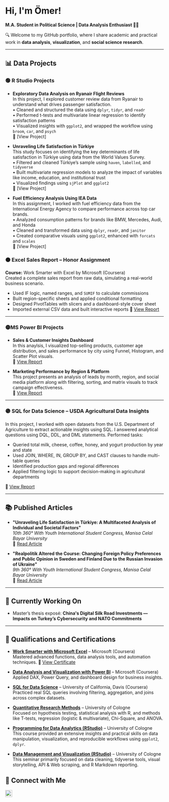 # Hi, I'm Ömer!  
**M.A. Student in Political Science | Data Analysis Enthusiast 👨‍💻**  

🔍 Welcome to my GitHub portfolio, where I share academic and practical work in **data analysis**, **visualization**, and **social science research**.

---

## 📊 Data Projects

### 🟢 R Studio Projects

- **Exploratory Data Analysis on Ryanair Flight Reviews**  
  In this project, I explored customer review data from Ryanair to understand what drives passenger satisfaction.  
  • Cleaned and structured the data using `dplyr`, `tidyr`, and `readr`  
  • Performed t-tests and multivariate linear regression to identify satisfaction patterns  
  • Visualized insights with `ggplot2`, and wrapped the workflow using `broom`, `car`, and `psych`  
  🔗 [View Project]

- **Unraveling Life Satisfaction in Türkiye**  
  This study focuses on identifying the key determinants of life satisfaction in Türkiye using data from the World Values Survey.  
  • Filtered and cleaned Türkiye’s sample using `haven`, `labelled`, and `tidyverse`  
  • Built multivariate regression models to analyze the impact of variables like income, education, and institutional trust  
  • Visualized findings using `sjPlot` and `ggplot2`  
  🔗 [View Project]

- **Fuel Efficiency Analysis Using IEA Data**  
  In this assignment, I worked with fuel efficiency data from the International Energy Agency to compare performance across top car brands.  
  • Analyzed consumption patterns for brands like BMW, Mercedes, Audi, and Honda  
  • Cleaned and transformed data using `dplyr`, `readr`, and `janitor`  
  • Created comparative visuals using `ggplot2`, enhanced with `forcats` and `scales`  
  🔗 [View Project]


### 🟠 Excel Sales Report – Honor Assignment  
**Course:** Work Smarter with Excel by Microsoft (Coursera)  
Created a complete sales report from raw data, simulating a real-world business scenario.  
- Used IF logic, named ranges, and `SUMIF` to calculate commissions  
- Built region-specific sheets and applied conditional formatting  
- Designed PivotTables with slicers and a dashboard-style cover sheet  
- Imported external CSV data and built interactive reports
🔗 [View Report](your-report-link)
---

### 🟡MS Power BI Projects
- **Sales & Customer Insights Dashboard**  
In this anaylsis, I visualized top-selling products, customer age distribution, and sales performance by city using Funnel, Histogram, and Scatter Plot visuals.  
  🔗 [View Report](./Power%20BI%202.pdf)

- **Marketing Performance by Region & Platform**  
  This project presents an analysis of leads by month, region, and social media platform along with filtering, sorting, and matrix visuals to track campaign effectiveness.  
  🔗 [View Report](./Sorting&Filtering%20Power%20BI.pdf)

---
### 🟣 SQL for Data Science – USDA Agricultural Data Insights
In this project, I worked with open datasets from the U.S. Department of Agriculture to extract actionable insights using SQL. I answered analytical questions using DQL, DDL, and DML statements.
Performed tasks: 
- Queried total milk, cheese, coffee, honey, and yogurt production by year and state  
- Used JOIN, WHERE, IN, GROUP BY, and CAST clauses to handle multi-table queries  
- Identified production gaps and regional differences  
- Applied filtering logic to support decision-making in agricultural departments

 🔗 [View Report](your-report-link)

---

## 📚 Published Articles

- **"Unraveling Life Satisfaction in Türkiye: A Multifaceted Analysis of Individual and Societal Factors"**  
  *10th 360° With Youth International Student Congress, Manisa Celal Bayar University*  
  🔗 [Read Article](https://doi.org/10.xxxxx/jia2024)

- **"Realpolitik Altered the Course: Changing Foreign Policy Preferences and Public Opinion in Sweden and Finland Due to the Russian Invasion of Ukraine"**  
  *9th 360° With Youth International Student Congress, Manisa Celal Bayar University*  
  🔗 [Read Article](https://doi.org/10.xxxxx/ppq2023)

---

## 🌱 Currently Working On

- Master’s thesis exposé: **China's Digital Silk Road Investments — Impacts on Turkey’s Cybersecurity and NATO Commitments**

---

## 🧾 Qualifications and Certifications

- **[Work Smarter with Microsoft Excel](https://www.coursera.org/learn/work-smarter-with-microsoft-excel)** – Microsoft (Coursera)  
  Mastered advanced functions, data analysis tools, and automation techniques.
  🔗 [View Certificate](https://github.com/OmerDurmus28/Omer-Portfolio/blob/main/Coursera%20Excel%20Certificate.pdf)

- **[Data Analysis and Visualization with Power BI](https://www.coursera.org/learn/data-analysis-visualization-power-bi)** – Microsoft (Coursera)  
  Applied DAX, Power Query, and dashboard design for business insights.

- **[SQL for Data Science](https://www.coursera.org/learn/sql-for-data-science)** – University of California, Davis (Coursera)  
  Practiced real SQL queries involving filtering, aggregation, and joins across complex datasets.

- **[Quantitative Research Methods](https://www.uni-koeln.de/)** – University of Cologne  
  Focused on hypothesis testing, statistical analysis with R, and methods like T-tests, regression (logistic & multivariate), Chi-Square, and ANOVA.

- **[Programming for Data Analytics (RStudio)](https://www.uni-koeln.de/)** – University of Cologne  
  This course provided an extensive insights and practical skills on data manipulation, visualization, and reproducible workflows using `ggplot2`, `dplyr`.

- **[Data Management and Visualization (RStudio)](https://www.uni-koeln.de/)** – University of Cologne  
  This seminar primarily focused on data cleaning, tidyverse tools, visual storytelling, API & Web scraping, and R Markdown reporting.


## 🤳 Connect with Me

[<img align="left" alt="LinkedIn" width="22px" src="https://cdn.jsdelivr.net/npm/simple-icons@v3/icons/linkedin.svg" />](https://www.linkedin.com/in/%C3%B6mer-faruk-durmu%C5%9F-6420a6225/)

<br/><br/>
<!--
**OmerDurmus28/OmerDurmus28** is a ✨ highlighted ✨ repo showcasing my academic and analytical work.
-->
